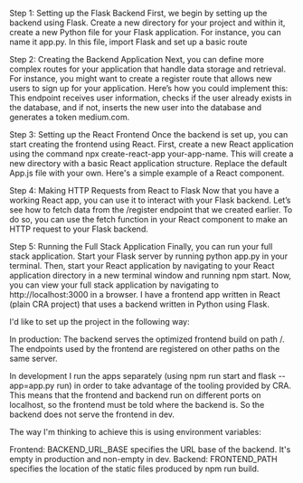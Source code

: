 Step 1: Setting up the Flask Backend First, we begin by setting up the backend using Flask. Create a new directory for your project and within it, create a new Python file for your Flask application. For instance, you can name it app.py. In this file, import Flask and set up a basic route

Step 2: Creating the Backend Application Next, you can define more complex routes for your application that handle data storage and retrieval. For instance, you might want to create a register route that allows new users to sign up for your application. Here’s how you could implement this: This endpoint receives user information, checks if the user already exists in the database, and if not, inserts the new user into the database and generates a token medium.com.

Step 3: Setting up the React Frontend Once the backend is set up, you can start creating the frontend using React. First, create a new React application using the command npx create-react-app your-app-name. This will create a new directory with a basic React application structure. Replace the default App.js file with your own. Here's a simple example of a React component.

Step 4: Making HTTP Requests from React to Flask Now that you have a working React app, you can use it to interact with your Flask backend. Let’s see how to fetch data from the /register endpoint that we created earlier. To do so, you can use the fetch function in your React component to make an HTTP request to your Flask backend.

Step 5: Running the Full Stack Application Finally, you can run your full stack application. Start your Flask server by running python app.py in your terminal. Then, start your React application by navigating to your React application directory in a new terminal window and running npm start. Now, you can view your full stack application by navigating to http://localhost:3000 in a browser.
I have a frontend app written in React (plain CRA project) that uses a backend written in Python using Flask.

I'd like to set up the project in the following way:

In production: The backend serves the optimized frontend build on path /. The endpoints used by the frontend are registered on other paths on the same server.

In development I run the apps separately (using npm run start and flask --app=app.py run) in order to take advantage of the tooling provided by CRA. This means that the frontend and backend run on different ports on localhost, so the frontend must be told where the backend is. So the backend does not serve the frontend in dev.

The way I'm thinking to achieve this is using environment variables:

Frontend: BACKEND_URL_BASE specifies the URL base of the backend. It's empty in production and non-empty in dev.
Backend: FRONTEND_PATH specifies the location of the static files produced by npm run build.
